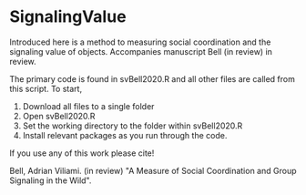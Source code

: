 # SignalingValue
Introduced here is a method to measuring social coordination and the signaling value of objects. Accompanies manuscript Bell (in review) in review.

The primary code is found in svBell2020.R and all other files are called from this script. To start, 
1. Download all files to a single folder
2. Open svBell2020.R
3. Set the working directory to the folder within svBell2020.R
4. Install relevant packages as you run through the code.

If you use any of this work please cite!

Bell, Adrian Viliami. (in review) "A Measure of Social Coordination and Group Signaling in the Wild".
